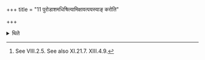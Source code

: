 +++
title = "11 पुरोडाशमधिश्रित्यामिक्षावत्पयस्याङ् करोति"

+++

<details><summary>थिते</summary>

11. Having placed the sacrificial bread on the fire, he prepares Payasyā in the same manner as that of the Āmikṣā.[^1]   

[^1]: See VIII.2.5. See also XI.21.7. XIII.4.9.  
</details>

